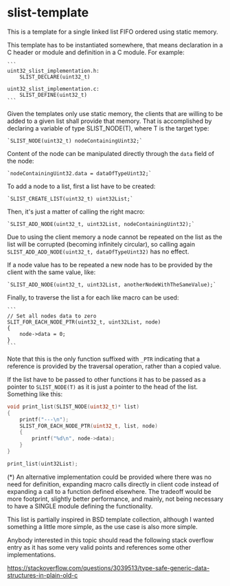 # slist-template

This is a template for a single linked list FIFO ordered using static memory.

This template has to be instantiated somewhere, that means declaration in
a C header or module and definition in a C module. For example:

    ```
    uint32_slist_implementation.h:
        SLIST_DECLARE(uint32_t)

    uint32_slist_implementation.c:
        SLIST_DEFINE(uint32_t)
    ```

Given the templates only use static memory, the clients that are willing
to be added to a given list shall provide that memory. That is accomplished
by declaring a variable of type SLIST_NODE(T), where T is the target type:

    `SLIST_NODE(uint32_t) nodeContainingUint32;`

Content of the node can be manipulated directly through the `data` field of
the node:

    `nodeContainingUint32.data = dataOfTypeUint32;`

To add a node to a list, first a list have to be created:

    `SLIST_CREATE_LIST(uint32_t) uint32List;`

Then, it's just a matter of calling the right macro:

    `SLIST_ADD_NODE(uint32_t, uint32List, nodeContainingUint32);`

Due to using the client memory a node cannot be repeated on the list
as the list will be corrupted (becoming infinitely circular), so calling
again `SLIST_ADD_ADD_NODE(uint32_t, dataOfTypeUint32)` has no effect.

If a node value has to be repeated a new node has to be provided by the
client with the same value, like:

    `SLIST_ADD_NODE(uint32_t, uint32List, anotherNodeWithTheSameValue);`

Finally, to traverse the list a for each like macro can be used:

    ```
    // Set all nodes data to zero
    SLIT_FOR_EACH_NODE_PTR(uint32_t, uint32List, node)
    {
        node->data = 0;
    }
    ```

Note that this is the only function suffixed with `_PTR` indicating that a reference
is provided by the traversal operation, rather than a copied value.

If the list have to be passed to other functions it has to be passed
as a pointer to `SLIST_NODE(T)` as it is just a pointer to the head of
the list. Something like this:

 ```C
 void print_list(SLIST_NODE(uint32_t)* list)
 {
     printf("---\n");
     SLIST_FOR_EACH_NODE_PTR(uint32_t, list, node)
     {
         printf("%d\n", node->data);
     }
 }

 print_list(uint32List);
 ```

(*) An alternative implementation could be provided where there was
no need for definition, expanding macro calls directly in client code
instead of expanding a call to a function defined elsewhere. The tradeoff
would be more footprint, slightly better performance, and mainly, not
being necessary to have a SINGLE module defining the functionality.

This list is partially inspired in BSD template collection, although
I wanted something a little more simple, as the use case is also more simple.

Anybody interested in this topic should read the following stack overflow
entry as it has some very valid points and references some other implementations.

https://stackoverflow.com/questions/3039513/type-safe-generic-data-structures-in-plain-old-c
